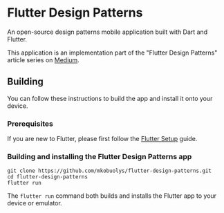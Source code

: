 # Flutter Design Patterns

An open-source design patterns mobile application built with Dart and Flutter.

This application is an implementation part of the "Flutter Design Patterns" article series on [Medium](https://mkobuolys.medium.com/flutter-design-patterns-0-introduction-5e88cfff6792).

## Building

You can follow these instructions to build the app and install it onto your device.

### Prerequisites

If you are new to Flutter, please first follow the [Flutter Setup](https://flutter.dev/setup/) guide.

### Building and installing the Flutter Design Patterns app

```
git clone https://github.com/mkobuolys/flutter-design-patterns.git
cd flutter-design-patterns
flutter run
```

The `flutter run` command both builds and installs the Flutter app to your device or emulator.
